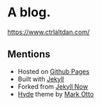 # A blog.

https://www.ctrlaltdan.com/

## Mentions

- Hosted on [Github Pages](https://pages.github.com/)
- Built with [Jekyll](https://jekyllrb.com/)
- Forked from [Jekyll Now](https://github.com/barryclark/jekyll-now)
- [Hyde](https://github.com/poole/hyde) theme by [Mark Otto](https://twitter.com/mdo)
